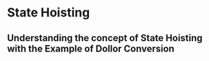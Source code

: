 # State Hoisting 
## Understanding the concept of State Hoisting with the Example of Dollor Conversion 

